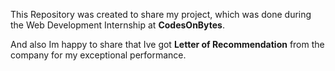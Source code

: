This Repository was created to share my project, which was done during the Web Development Internship at **CodesOnBytes**.


And also Im happy to share that Ive got **Letter of Recommendation** from the company for my exceptional performance. 
